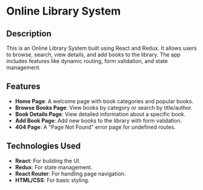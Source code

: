 # Online Library System

## Description
This is an Online Library System built using React and Redux. It allows users to browse, search, view details, and add books to the library. The app includes features like dynamic routing, form validation, and state management.

## Features
- **Home Page**: A welcome page with book categories and popular books.
- **Browse Books Page**: View books by category or search by title/author.
- **Book Details Page**: View detailed information about a specific book.
- **Add Book Page**: Add new books to the library with form validation.
- **404 Page**: A "Page Not Found" error page for undefined routes.



## Technologies Used
- **React**: For building the UI.
- **Redux**: For state management.
- **React Router**: For handling page navigation.
- **HTML/CSS**: For basic styling.
